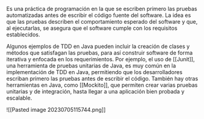 Es una práctica de programación en la que se escriben primero las pruebas automatizadas antes de escribir el código fuente del software. La idea es que las pruebas describen el comportamiento esperado del software y que, al ejecutarlas, se asegura que el software cumple con los requisitos establecidos.

Algunos ejemplos de TDD en Java pueden incluir la creación de clases y métodos que satisfagan las pruebas, para así construir software de forma iterativa y enfocada en los requerimientos. Por ejemplo, el uso de [[Junit]], una herramienta de pruebas unitarias de Java, es muy común en la implementación de TDD en Java, permitiendo que los desarrolladores escriban primero las pruebas antes de escribir el código. También hay otras herramientas en Java, como [[Mockito]], que permiten crear varias pruebas unitarias y de integración, hasta llegar a una aplicación bien probada y escalable.

![[Pasted image 20230705115744.png]]